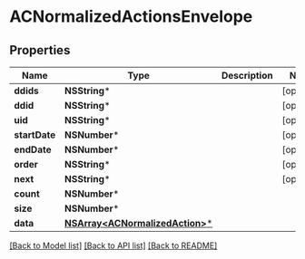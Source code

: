 # ACNormalizedActionsEnvelope

## Properties
Name | Type | Description | Notes
------------ | ------------- | ------------- | -------------
**ddids** | **NSString*** |  | [optional] 
**ddid** | **NSString*** |  | [optional] 
**uid** | **NSString*** |  | [optional] 
**startDate** | **NSNumber*** |  | [optional] 
**endDate** | **NSNumber*** |  | [optional] 
**order** | **NSString*** |  | [optional] 
**next** | **NSString*** |  | [optional] 
**count** | **NSNumber*** |  | 
**size** | **NSNumber*** |  | 
**data** | [**NSArray&lt;ACNormalizedAction&gt;***](ACNormalizedAction.md) |  | 

[[Back to Model list]](../README.md#documentation-for-models) [[Back to API list]](../README.md#documentation-for-api-endpoints) [[Back to README]](../README.md)


